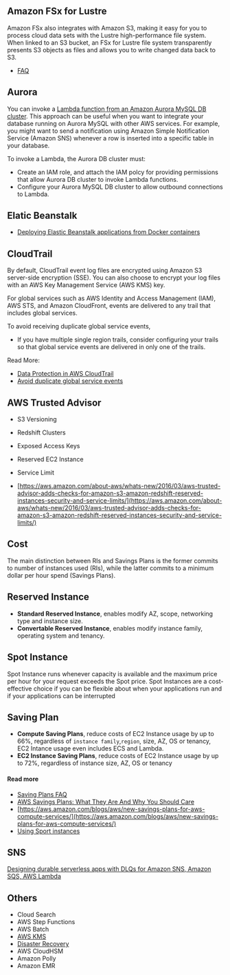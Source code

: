 ## Amazon FSx for Lustre

Amazon FSx also integrates with Amazon S3, making it easy for you to process cloud data sets with the Lustre high-performance file system. When linked to an S3 bucket, an FSx for Lustre file system transparently presents S3 objects as files and allows you to write changed data back to S3.

- [FAQ](https://aws.amazon.com/es/fsx/lustre/faqs/?nc=sn&loc=5)

## Aurora
You can invoke a [Lambda function from an Amazon Aurora MySQL DB cluster](https://docs.aws.amazon.com/AmazonRDS/latest/AuroraUserGuide/AuroraMySQL.Integrating.Lambda.html#AuroraMySQL.Integrating.LambdaAccess). This approach can be useful when you want to integrate your database running on Aurora MySQL with other AWS services. For example, you might want to send a notification using Amazon Simple Notification Service (Amazon SNS) whenever a row is inserted into a specific table in your database. 

To invoke a Lambda, the Aurora DB cluster must: 
- Create an IAM role, and attach the IAM polcy for providing permissions that allow Aurora DB cluster to invoke Lambda functions.
- Configure your Aurora MySQL DB cluster to allow outbound connections to Lambda. 

## Elatic Beanstalk

- [Deploying Elastic Beanstalk applications from Docker containers](https://docs.aws.amazon.com/elasticbeanstalk/latest/dg/create_deploy_docker.html)

## CloudTrail

By default, CloudTrail event log files are encrypted using Amazon S3 server-side encryption (SSE). You can also choose to encrypt your log files with an AWS Key Management Service (AWS KMS) key. 

For global services such as AWS Identity and Access Management (IAM), AWS STS, and Amazon CloudFront, events are delivered to any trail that includes global services.

To avoid receiving duplicate global service events,

- If you have multiple single region trails, consider configuring your trails so that global service events are delivered in only one of the trails.


Read More:

- [Data Protection in AWS CloudTrail](https://docs.aws.amazon.com/awscloudtrail/latest/userguide/data-protection.html)
- [Avoid duplicate global service events](https://docs.aws.amazon.com/awscloudtrail/latest/userguide/cloudtrail-concepts.html#cloudtrail-concepts-global-service-events)

## AWS Trusted Advisor

- S3 Versioning
- Redshift Clusters
- Exposed Access Keys
- Reserved EC2 Instance
- Service Limit

- [https://aws.amazon.com/about-aws/whats-new/2016/03/aws-trusted-advisor-adds-checks-for-amazon-s3-amazon-redshift-reserved-instances-security-and-service-limits/](https://aws.amazon.com/about-aws/whats-new/2016/03/aws-trusted-advisor-adds-checks-for-amazon-s3-amazon-redshift-reserved-instances-security-and-service-limits/)

## Cost

The main distinction between RIs and Savings Plans is the former commits to number of instances used (RIs), while the latter commits to a minimum dollar per hour spend (Savings Plans). 

## Reserved Instance

- **Standard Reserved Instance**, enables modify AZ, scope, networking type and instance size. 
- **Convertable Reserved Instance**, enables modify instance family, operating system and tenancy.

## Spot Instance

Spot Instance runs whenever capacity is available and the maximum price per hour for your request exceeds the Spot price. 
Spot Instances are a cost-effective choice if you can be flexible about when your applications run and if your applications can be interrupted

## Saving Plan

- **Compute Saving Plans**, reduce costs of EC2 Instance usage by up to 66%, regardless of `instance family`,`region`, size, AZ, OS or tenancy, EC2 Intance usage even includes ECS and Lambda. 
- **EC2 Instance Saving Plans**, reduce costs of EC2 Instance usage by up to 72%, regardless of instance size, AZ, OS or tenancy

#### Read more

- [Saving Plans FAQ](https://aws.amazon.com/savingsplans/faq/?nc1=h_ls)
- [AWS Savings Plans: What They Are And Why You Should Care](https://go.forrester.com/blogs/aws-savings-plans-what-they-are-and-why-you-should-care/)
- [https://aws.amazon.com/blogs/aws/new-savings-plans-for-aws-compute-services/](https://aws.amazon.com/blogs/aws/new-savings-plans-for-aws-compute-services/)
- [Using Sport instances](https://docs.aws.amazon.com/AWSEC2/latest/UserGuide/using-spot-instances.html)

## SNS

[Designing durable serverless apps with DLQs for Amazon SNS, Amazon SQS, AWS Lambda](https://aws.amazon.com/blogs/compute/designing-durable-serverless-apps-with-dlqs-for-amazon-sns-amazon-sqs-aws-lambda/)

## Others
- Cloud Search
- AWS Step Functions
- AWS Batch
- [AWS KMS](https://d0.awsstatic.com/whitepapers/aws-kms-best-practices.pdf)
- [Disaster Recovery](https://docs.aws.amazon.com/whitepapers/latest/disaster-recovery-workloads-on-aws/disaster-recovery-options-in-the-cloud.html)
- AWS CloudHSM
- Amazon Polly
- Amazon EMR
